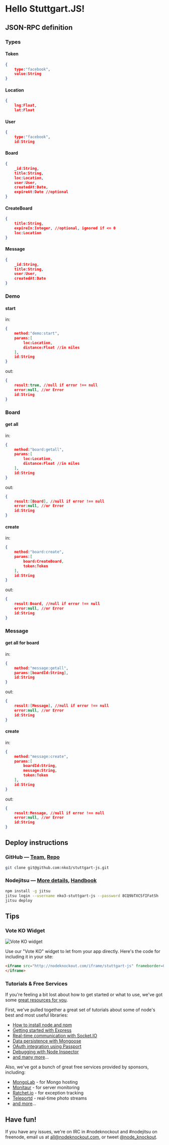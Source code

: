 # Hello Stuttgart.JS!

## JSON-RPC definition

### Types
#### Token
~~~json
{
	type:"facebook",
	value:String
}
~~~
#### Location
~~~json
{
	lng:Float,
	lat:Float
~~~
#### User
~~~json
{
	type:"facebook",
	id:String
~~~
#### Board
~~~json
{
	_id:String,
	title:String,
	loc:Location,
	user:User,
	createdAt:Date,
	expireAt:Date //optional
}
~~~
#### CreateBoard
~~~json
{
	title:String,
	expireIn:Integer, //optional, ignored if <= 0
	loc:Location
}
~~~
#### Message
~~~json
{
	_id:String,
	title:String,
	user:User,
	createdAt:Date
}
~~~

### Demo
#### start
in:
~~~json
{
	method:"demo:start",
	params:[
		loc:Location,
		distance:Float //in miles
	],
	id:String
}
~~~
out:
~~~json
{
	result:true, //null if error !== null
	error:null, //or Error
	id:String
}
~~~

### Board
#### get all
in:
~~~json
{
	method:"board:getall",
	params:[
		loc:Location,
		distance:Float //in miles
	],
	id:String
}
~~~
out:
~~~json
{
	result:[Board], //null if error !== null
	error:null, //or Error
	id:String
}
~~~

#### create
in:
~~~json
{
	method:"board:create",
	params:[
		board:CreateBoard,
		token:Token
	],
	id:String
}
~~~
out:
~~~json
{
	result:Board, //null if error !== null
	error:null, //or Error
	id:String
}
~~~
### Message
#### get all for board
in:
~~~json
{
	method:"message:getall",
	params:[boardId:String],
	id:String
}
~~~
out:
~~~json
{
	result:[Message], //null if error !== null
	error:null, //or Error
	id:String
}
~~~

#### create
in:
~~~json
{
	method:"message:create",
	params:[
		boardId:String,
		message:String,
		token:Token
	],
	id:String
}
~~~
out:
~~~json
{
	result:Message, //null if error !== null
	error:null, //or Error
	id:String
}
~~~

## Deploy instructions

### GitHub — [Team][2], [Repo][3]

~~~sh
git clone git@github.com:nko3/stuttgart-js.git
~~~

### Nodejitsu — [More details][5], [Handbook][4]

~~~sh
npm install -g jitsu
jitsu login --username nko3-stuttgart-js --password 8CQ9bTXCSfIFatSh
jitsu deploy
~~~

## Tips

### Vote KO Widget

![Vote KO widget](http://f.cl.ly/items/1n3g0W0F0G3V0i0d0321/Screen%20Shot%202012-11-04%20at%2010.01.36%20AM.png)

Use our "Vote KO" widget to let from your app directly. Here's the code for
including it in your site:

~~~html
<iframe src="http://nodeknockout.com/iframe/stuttgart-js" frameborder=0 scrolling=no allowtransparency=true width=115 height=25>
</iframe>
~~~

### Tutorials & Free Services

If you're feeling a bit lost about how to get started or what to use, we've
got some [great resources for you](http://nodeknockout.com/resources).

First, we've pulled together a great set of tutorials about some of node's
best and most useful libraries:

* [How to install node and npm](http://blog.nodeknockout.com/post/33857791331/how-to-install-node-npm)
* [Getting started with Express](http://blog.nodeknockout.com/post/34180474119/getting-started-with-express)
* [Real-time communication with Socket.IO](http://blog.nodeknockout.com/post/34243127010/knocking-out-socket-io)
* [Data persistence with Mongoose](http://blog.nodeknockout.com/post/34302423628/getting-started-with-mongoose)
* [OAuth integration using Passport](http://blog.nodeknockout.com/post/34765538605/getting-started-with-passport)
* [Debugging with Node Inspector](http://blog.nodeknockout.com/post/34843655876/debugging-with-node-inspector)
* [and many more](http://nodeknockout.com/resources#tutorials)&hellip;

Also, we've got a bunch of great free services provided by sponsors,
including:

* [MongoLab](http://nodeknockout.com/resources#mongolab) - for Mongo hosting
* [Monitaur](http://nodeknockout.com/resources#monitaur) - for server monitoring
* [Ratchet.io](http://nodeknockout.com/resources#ratchetio) - for exception tracking
* [Teleportd](http://nodeknockout.com/resources#teleportd) - real-time photo streams
* [and more](http://nodeknockout.com/resources#tutorials)&hellip;

## Have fun!

If you have any issues, we're on IRC in #nodeknockout and #nodejitsu on
freenode, email us at <all@nodeknockout.com>, or tweet
[@node_knockout](https://twitter.com/node_knockout).

[2]: https://github.com/organizations/nko3/teams/280710
[3]: https://github.com/nko3/stuttgart-js
[4]: http://handbook.jit.su
[5]: http://blog.nodeknockout.com/post/35279199042/introduction-to-jitsu-deployment

